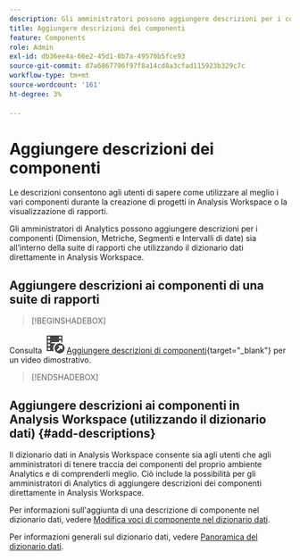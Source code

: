 ```yaml
---
description: Gli amministratori possono aggiungere descrizioni per i componenti utilizzando la suite di rapporti.
title: Aggiungere descrizioni dei componenti
feature: Components
role: Admin
exl-id: db36ee4a-66e2-45d1-8b7a-49570b5fce93
source-git-commit: d7a6867796f97f8a14cd8a3cfad115923b329c7c
workflow-type: tm+mt
source-wordcount: '161'
ht-degree: 3%

---
```


# Aggiungere descrizioni dei componenti

Le descrizioni consentono agli utenti di sapere come utilizzare al meglio i vari componenti durante la creazione di progetti in Analysis Workspace o la visualizzazione di rapporti.

Gli amministratori di Analytics possono aggiungere descrizioni per i componenti (Dimension, Metriche, Segmenti e Intervalli di date) sia all’interno della suite di rapporti che utilizzando il dizionario dati direttamente in Analysis Workspace.

## Aggiungere descrizioni ai componenti di una suite di rapporti


>[!BEGINSHADEBOX]

Consulta ![VideoCheckedOut](/help/assets/icons/VideoCheckedOut.svg) [Aggiungere descrizioni di componenti](https://video.tv.adobe.com/v/327236?quality=12&learn=on&captions=ita){target="_blank"} per un video dimostrativo.

>[!ENDSHADEBOX]



## Aggiungere descrizioni ai componenti in Analysis Workspace (utilizzando il dizionario dati) {#add-descriptions}

Il dizionario dati in Analysis Workspace consente sia agli utenti che agli amministratori di tenere traccia dei componenti del proprio ambiente Analytics e di comprenderli meglio. Ciò include la possibilità per gli amministratori di Analytics di aggiungere descrizioni dei componenti direttamente in Analysis Workspace.

Per informazioni sull&#39;aggiunta di una descrizione di componente nel dizionario dati, vedere [Modifica voci di componente nel dizionario dati](/help/analyze/analysis-workspace/components/data-dictionary/edit-entries-data-dictionary.md).

Per informazioni generali sul dizionario dati, vedere [Panoramica del dizionario dati](/help/analyze/analysis-workspace/components/data-dictionary/data-dictionary-overview.md).
